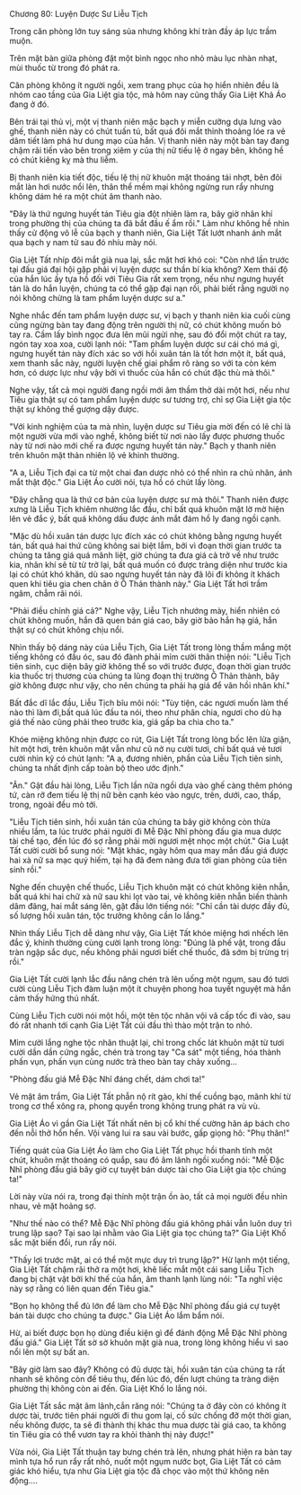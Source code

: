 




Chương 80: Luyện Dược Sư Liễu Tịch


Trong căn phòng lớn tuy sáng sủa nhưng không khí tràn đầy áp lực trầm muộn.

Trên mặt bàn giữa phòng đặt một bình ngọc nho nhỏ màu lục nhàn nhạt, mùi thuốc từ trong đó phát ra.

Căn phòng không ít người ngồi, xem trang phục của họ hiển nhiên đều là nhóm cao tầng của Gia Liệt gia tộc, mà hôm nay cũng thấy Gia Liệt Khả Áo đang ở đó.

Bên trái tại thủ vị, một vị thanh niên mặc bạch y miễn cưỡng dựa lưng vào ghế, thanh niên này có chút tuấn tú, bất quá đôi mắt thỉnh thoảng lóe ra vẻ dâm tiết làm phá hư dung mạo của hắn. Vị thanh niên này một bàn tay đang chậm rãi tiến vào bên trong xiêm y của thị nữ tiếu lệ ở ngay bên, không hề có chút kiêng kỵ mà thu liễm.

Bị thanh niên kia tiết độc, tiếu lệ thị nữ khuôn mặt thoáng tái nhợt, bên đôi mắt làn hơi nước nổi lên, thân thể mềm mại không ngừng run rẩy nhưng không dám hé ra một chút âm thanh nào.

"Đây là thứ ngưng huyết tán Tiêu gia đột nhiên làm ra, bây giờ nhân khí trong phường thị của chúng ta đã bắt đầu ế ẩm rồi." Làm như không hề nhìn thấy cử động vô lễ của bạch y thanh niên, Gia Liệt Tất lướt nhanh ánh mắt qua bạch y nam tử sau đó nhíu mày nói.

Gia Liệt Tất nhíp đôi mắt già nua lại, sắc mặt hơi khó coi: "Còn nhớ lần trước tại đấu giá đại hội gặp phải vị luyện dược sư thần bí kia không? Xem thái độ của hắn lúc ấy tựa hồ đối với Tiêu Gia rất xem trọng, nếu như ngưng huyết tán là do hắn luyện, chúng ta có thể gặp đại nạn rồi, phải biết rằng người nọ nói không chừng là tam phẩm luyện dược sư a."

Nghe nhắc đến tam phẩm luyện dược sư, vị bạch y thanh niên kia cuối cùng cũng ngừng bàn tay đang động trên người thị nữ, có chút không muốn bỏ tay ra. Cầm lấy bình ngọc đưa lên mũi ngửi nhẹ, sau đó đổi một chút ra tay, ngón tay xoa xoa, cười lạnh nói: "Tam phẩm luyện dược sư cái chó má gì, ngưng huyết tán này đích xác so với hồi xuân tán là tốt hơn một ít, bất quá, xem thanh sắc này, người luyện chế giai phẩm rõ ràng so với ta còn kém hơn, có dược lực như vậy bởi vì thuốc của hắn có chút đặc thù mà thôi."

Nghe vậy, tất cả mọi người đang ngồi mới âm thầm thở dài một hơi, nếu như Tiêu gia thật sự có tam phẩm luyện dược sư tương trợ, chỉ sợ Gia Liệt gia tộc thật sự không thể gượng dậy được.

"Với kinh nghiệm của ta mà nhìn, luyện dược sư Tiêu gia mời đến có lẽ chỉ là một người vừa mới vào nghề, không biết từ nơi nào lấy được phương thuốc này từ nơi nào mới chế ra được ngưng huyết tán này." Bạch y thanh niên trên khuôn mặt thản nhiên lộ vẻ khinh thường.

"A a, Liễu Tịch đại ca từ một chai đan dược nhỏ có thể nhìn ra chủ nhân, ánh mắt thật độc." Gia Liệt Áo cười nói, tựa hồ có chút lấy lòng.

"Đây chẳng qua là thứ cơ bản của luyện dược sư mà thôi." Thanh niên được xưng là Liễu Tịch khiêm nhường lắc đầu, chỉ bất quá khuôn mặt lờ mờ hiện lên vẻ đắc ý, bất quá không dấu được ánh mắt đám hồ ly đang ngồi cạnh.

"Mặc dù hồi xuân tán dược lực đích xác có chút không bằng ngưng huyết tán, bất quá hai thứ cũng không sai biệt lắm, bởi vì đoạn thời gian trước ta chúng ta tăng giá quá mãnh liệt, giờ chúng ta đưa giá cả trở về như trước kia, nhân khí sẽ từ từ trở lại, bất quá muốn có được tràng diện như trước kia lại có chút khó khăn, dù sao ngưng huyết tán này đã lôi đi không ít khách quen khi tiêu gia chen chân ở Ô Thản thành này." Gia Liệt Tất hơi trầm ngâm, chẫm rãi nói.

"Phải điều chỉnh giá cả?" Nghe vậy, Liễu Tịch nhướng mày, hiển nhiên có chút không muốn, hắn đã quen bán giá cao, bây giờ bảo hắn hạ giá, hắn thật sự có chút không chịu nổi.

Nhìn thấy bộ dáng này của Liễu Tịch, Gia Liệt Tất trong lòng thầm mắng một tiếng không có đầu óc, sau đó đành phải mỉm cười thân thiện nói: "Liễu Tịch tiên sinh, cục diện bây giờ không thể so với trước được, đoạn thời gian trước kia thuốc trị thương của chúng ta lũng đoạn thị trường Ô Thản thành, bây giờ không được như vậy, cho nên chúng ta phải hạ giá để vãn hồi nhân khí."

Bất đắc dĩ lắc đầu, Liễu Tịch bĩu môi nói: "Tùy tiện, các ngươi muốn làm thế nào thì làm đi,bất quá lúc đầu ta nói, theo như phân chia, ngươi cho dù hạ giá thế nào cũng phải theo trước kia, giá gấp ba chia cho ta."

Khóe miệng không nhịn được co rút, Gia Liệt Tất trong lòng bốc lên lửa giận, hít một hơi, trên khuôn mặt vẫn như cũ nở nụ cười tươi, chỉ bất quá vẻ tươi cười nhìn kỹ có chút lạnh: "A a, đương nhiên, phần của Liễu Tịch tiên sinh, chúng ta nhất định cấp toàn bộ theo ước định."

"Ân." Gật đầu hài lòng, Liễu Tịch lần nữa ngồi dựa vào ghế càng thêm phóng tứ, càn rỡ đem tiếu lệ thị nữ bên cạnh kéo vào ngực, trên, dưới, cao, thấp, trong, ngoài đều mò tới.

"Liễu Tịch tiên sinh, hồi xuân tán của chúng ta bây giờ không còn thừa nhiều lắm, ta lúc trước phái người đi Mễ Đặc Nhĩ phòng đấu gia mua dược tài chế tạo, đến lúc đó sợ rằng phải mời ngươi mệt nhọc một chút." Gia Luật Tất cười cười bổ sung nói: "Mặt khác, ngày hôm qua may mắn đấu giá được hai xà nữ sa mạc quý hiếm, tại hạ đã đem nàng đưa tới gian phòng của tiên sinh rồi."

Nghe đến chuyện chế thuốc, Liễu Tịch khuôn mặt có chút không kiên nhẫn, bất quá khi hai chữ xà nữ sau khi lọt vào tai, vẻ không kiên nhẫn biến thành dâm đãng, hai mắt sáng lên, gật đầu lớn tiếng nói: "Chỉ cần tài dược đầy đủ, số lượng hồi xuân tán, tộc trưởng không cần lo lắng."

Nhìn thấy Liễu Tịch dễ dàng như vậy, Gia Liệt Tất khóe miệng hơi nhếch lên đắc ý, khinh thường cùng cười lạnh trong lòng: "Đúng là phế vật, trong đầu tràn ngập sắc dục, nếu không phải ngươi biết chế thuốc, đã sớm bị trừng trị rồi."

Gia Liệt Tất cười lạnh lắc đầu nâng chén trà lên uống một ngụm, sau đó tươi cười cùng Liễu Tịch đàm luận một ít chuyện phong hoa tuyết nguyệt mà hắn cảm thấy hứng thú nhất.

Cùng Liễu Tịch cười nói một hồi, một tên tộc nhân vội vã cấp tốc đi vào, sau đó rất nhanh tới cạnh Gia Liệt Tất cúi đầu thì thào một trận to nhỏ.

Mỉm cười lắng nghe tộc nhân thuật lại, chỉ trong chốc lát khuôn mặt từ tươi cười dần dần cứng ngắc, chén trà trong tay "Ca sát" một tiếng, hóa thành phấn vụn, phấn vụn cùng nước trà theo bàn tay chảy xuống...

"Phòng đấu giá Mễ Đặc Nhĩ đáng chết, dám chơi ta!"

Vẻ mặt âm trầm, Gia Liệt Tất phẫn nộ rít gào, khí thế cuồng bạo, mãnh khí từ trong cơ thể xông ra, phong quyển trong không trung phát ra vù vù.

Gia Liệt Áo vì gần Gia Liệt Tất nhất nên bị cổ khí thế cường hãn áp bách cho đến nỗi thở hổn hển. Vội vàng lui ra sau vài bước, gấp giọng hô: "Phụ thân!"

Tiếng quát của Gia Liệt Áo làm cho Gia Liệt Tất phục hồi thanh tỉnh một chút, khuôn mặt thoáng có quắp, sau đó âm lãnh ngồi xuống nói: "Mễ Đặc Nhĩ phòng đấu giá bây giờ cự tuyệt bán dược tài cho Gia Liệt gia tộc chúng ta!"

Lời này vừa nói ra, trong đại thính một trận ồn ào, tất cả mọi người đều nhìn nhau, vẻ mặt hoảng sợ.

"Như thế nào có thể? Mễ Đặc Nhĩ phòng đấu giá không phải vẫn luôn duy trì trung lập sao? Tại sao lại nhằm vào Gia Liệt gia tọc chúng ta?" Gia Liệt Khố sắc mặt biến đổi, run rẩy nói.

"Thấy lợi trước mặt, ai có thể một mực duy trì trung lập?" Hừ lạnh một tiếng, Gia Liệt Tất chậm rãi thở ra một hơi, khẽ liếc mắt một cái sang Liễu Tịch đang bị chật vật bởi khí thế của hắn, âm thanh lạnh lùng nói: "Ta nghĩ việc này sợ rằng có liên quan đến Tiêu gia."

"Bọn họ không thể đủ lớn để làm cho Mễ Đặc Nhĩ phòng đấu giá cự tuyệt bán tài dược cho chúng ta được." Gia Liệt Áo lẩm bẩm nói.

Hừ, ai biết được bọn họ dùng điều kiện gì để đánh động Mễ Đặc Nhĩ phòng đấu giá." Gia Liệt Tất sờ sờ khuôn mặt già nua, trong lòng không hiểu vì sao nổi lên một sự bất an.

"Bây giờ làm sao đây? Không có đủ dược tài, hồi xuân tán của chúng ta rất nhanh sẽ không còn để tiêu thụ, đến lúc đó, đến lượt chúng ta tràng diện phường thị không còn ai đến. Gia Liệt Khố lo lắng nói.

Gia Liệt Tất sắc mặt âm lãnh,cắn răng nói: "Chúng ta ở đây còn có không ít dược tài, trước tiên phái người đi thu gom lại, cố sức chống đỡ một thời gian, nếu không được, ta sẽ đi thành thị khác thu mua dược tài giá cao, ta không tin Tiêu gia có thể vươn tay ra khỏi thành thị này được!"

Vừa nói, Gia Liệt Tất thuận tay bưng chén trà lên, nhưng phát hiện ra bàn tay mình tựa hổ run rẩy rất nhỏ, nuốt một ngụm nước bọt, Gia Liệt Tất có cảm giác khó hiểu, tựa như Gia Liệt gia tộc đã chọc vào một thứ không nên động....




